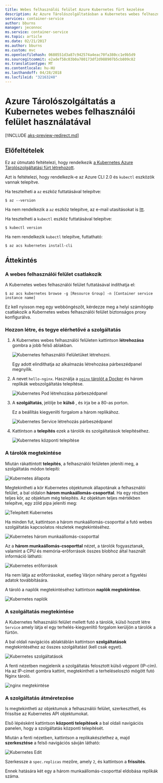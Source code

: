 ```yaml
---
title: Webes felhasználói felület Azure Kubernetes fürt kezelése
description: Az Azure Tárolószolgáltatásban a Kubernetes webes felhasználói felület használatával
services: container-service
author: bburns
manager: jeconnoc
ms.service: container-service
ms.topic: article
ms.date: 02/21/2017
ms.author: bburns
ms.custom: mvc
ms.openlocfilehash: 0680551d3a87c942574a4eac70fa380cc1e9b5d9
ms.sourcegitcommit: e2adef58c03b0a780173df2d988907b5cb809c82
ms.translationtype: MT
ms.contentlocale: hu-HU
ms.lasthandoff: 04/28/2018
ms.locfileid: "32163248"
---
```

# <a name="using-the-kubernetes-web-ui-with-azure-container-service"></a>Azure Tárolószolgáltatás a Kubernetes webes felhasználói felület használatával

[!INCLUDE [aks-preview-redirect.md](../../../includes/aks-preview-redirect.md)]

## <a name="prerequisites"></a>Előfeltételek
Ez az útmutató feltételezi, hogy rendelkezik [a Kubernetes Azure Tárolószolgáltatási fürt létrehozott](container-service-kubernetes-walkthrough.md).


Azt is feltételezi, hogy rendelkezik-e az Azure CLI 2.0 és `kubectl` eszközök vannak telepítve.

Ha tesztelheti a `az` eszköz futtatásával telepítve:

```console
$ az --version
```

Ha nem rendelkezik a `az` eszköz telepítve, az e-mail utasításokat is [Itt](https://github.com/azure/azure-cli#installation).

Ha tesztelheti a `kubectl` eszköz futtatásával telepítve:

```console
$ kubectl version
```

Ha nem rendelkezik `kubectl` telepítve, futtatható:

```console
$ az acs kubernetes install-cli
```

## <a name="overview"></a>Áttekintés

### <a name="connect-to-the-web-ui"></a>A webes felhasználói felület csatlakozik
A Kubernetes webes felhasználói felület futtatásával indíthatja el:

```console
$ az acs kubernetes browse -g [Resource Group] -n [Container service instance name]
```

Ez kell nyisson meg egy webböngészőt, kérdezze meg a helyi számítógép csatlakozik a Kubernetes webes felhasználói felület biztonságos proxy konfigurálva.

### <a name="create-and-expose-a-service"></a>Hozzon létre, és tegye elérhetővé a szolgáltatás
1. A Kubernetes webes felhasználói felületen kattintson **létrehozása** gombra a jobb felső ablakban.

    ![Kubernetes felhasználói Felületüket létrehozni.](./media/container-service-kubernetes-ui/create.png)

    Egy adott elindíthatja az alkalmazás létrehozása párbeszédpanel megnyílik.

2. A nevet `hello-nginx`. Használja a [ `nginx` tárolót a Docker](https://hub.docker.com/_/nginx/) és három replikák webszolgáltatás telepítése.

    ![Kubernetes Pod létrehozása párbeszédpanel](./media/container-service-kubernetes-ui/nginx.png)

3. A **szolgáltatás**, jelölje be **külső** , és írja be a 80-as porton.

    Ez a beállítás kiegyenlíti forgalom a három replikához.

    ![Kubernetes Service létrehozás párbeszédpanel](./media/container-service-kubernetes-ui/service.png)

4. Kattintson a **telepítés** ezek a tárolók és szolgáltatások telepítéséhez.

    ![Kubernetes központi telepítése](./media/container-service-kubernetes-ui/deploy.png)

### <a name="view-your-containers"></a>A tárolók megtekintése
Miután rákattintott **telepítés**, a felhasználói felületen jeleníti meg, a szolgáltatás módon telepíti:

![Kubernetes állapota](./media/container-service-kubernetes-ui/status.png)

Megtekintheti a kör Kubernetes objektumok állapotának a felhasználói felület, a bal oldalon **három munkaállomás-csoporttal**. Ha egy részben teljes kör, az objektum még telepítés. Az objektum teljes mértékben telepítve, egy zöld pipa jeleníti meg:

![Telepített Kubernetes](./media/container-service-kubernetes-ui/deployed.png)

Ha minden fut, kattintson a három munkaállomás-csoporttal a futó webes szolgáltatás kapcsolatos részletek megtekintéséhez.

![Kubernetes három munkaállomás-csoporttal](./media/container-service-kubernetes-ui/pods.png)

Az a **három munkaállomás-csoporttal** nézet, a tárolók fogyasztanak, valamint a CPU és memória-erőforrások összes blobhoz által használt információ látható:

![Kubernetes erőforrások](./media/container-service-kubernetes-ui/resources.png)

Ha nem látja az erőforrásokat, esetleg Várjon néhány percet a figyelési adatok továbbítására.

A tároló a naplók megtekintéséhez kattintson **naplók megtekintése**.

![Kubernetes naplók](./media/container-service-kubernetes-ui/logs.png)

### <a name="viewing-your-service"></a>A szolgáltatás megtekintése
A Kubernetes felhasználói felület mellett futó a tárolók, külső hozott létre `Service` amely látja el egy terhelés-kiegyenlítő forgalom kerüljön a tárolók a fürtön.

A bal oldali navigációs ablaktáblán kattintson **szolgáltatások** megtekintéséhez az összes szolgáltatást (kell csak egyet).

![Kubernetes szolgáltatások](./media/container-service-kubernetes-ui/service-deployed.png)

A fenti nézetben megjelenik a szolgáltatás felosztott külső végpont (IP-cím).
Ha az IP-címet gombra kattint, megtekintheti a terheléselosztó mögött futó Nginx tároló.

![nginx megtekintése](./media/container-service-kubernetes-ui/nginx-page.png)

### <a name="resizing-your-service"></a>A szolgáltatás átméretezése
Is megtekintheti az objektumok a felhasználói felület, szerkesztheti, és frissítse az Kubernetes API objektumokat.

Első lépésként kattintson **központi telepítések** a bal oldali navigációs panelen, hogy a szolgáltatás központi telepítését.

Miután a fenti nézetben, kattintson a replikakészlethez a, majd **szerkesztése** a felső navigációs sávján látható:

![Kubernetes Edit](./media/container-service-kubernetes-ui/edit.png)

Szerkessze a `spec.replicas` mezőre, amely `2`, és kattintson a **frissítés**.

Ennek hatására két egy a három munkaállomás-csoporttal eldobása replikák száma.

 

